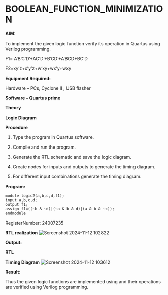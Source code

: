 # BOOLEAN_FUNCTION_MINIMIZATION

**AIM:**

To implement the given logic function verify its operation in Quartus using Verilog programming.

F1= A’B’C’D’+AC’D’+B’CD’+A’BCD+BC’D 

F2=xy’z+x’y’z+w’xy+wx’y+wxy

**Equipment Required:**

Hardware – PCs, Cyclone II , USB flasher

**Software – Quartus prime**

**Theory**

**Logic Diagram**

**Procedure**

1.	Type the program in Quartus software.

2.	Compile and run the program.

3.	Generate the RTL schematic and save the logic diagram.

4.	Create nodes for inputs and outputs to generate the timing diagram.

5.	For different input combinations generate the timing diagram.


**Program:**
```
module logic2(a,b,c,d,f1);
input a,b,c,d;
output f1;
assign f1=((~b & ~d)|(~a & b & d)|(a & b & ~c));
endmodule
```

 RegisterNumber: 24007235


**RTL realization**
![Screenshot 2024-11-12 102822](https://github.com/user-attachments/assets/14cc4217-9a75-4153-9059-768b9c94316b)

**Output:**

**RTL**

**Timing Diagram**
![Screenshot 2024-11-12 103612](https://github.com/user-attachments/assets/75a0c9e1-f85a-4985-9058-2165381dbde7)

**Result:**

Thus the given logic functions are implemented using and their operations are verified using Verilog programming.

